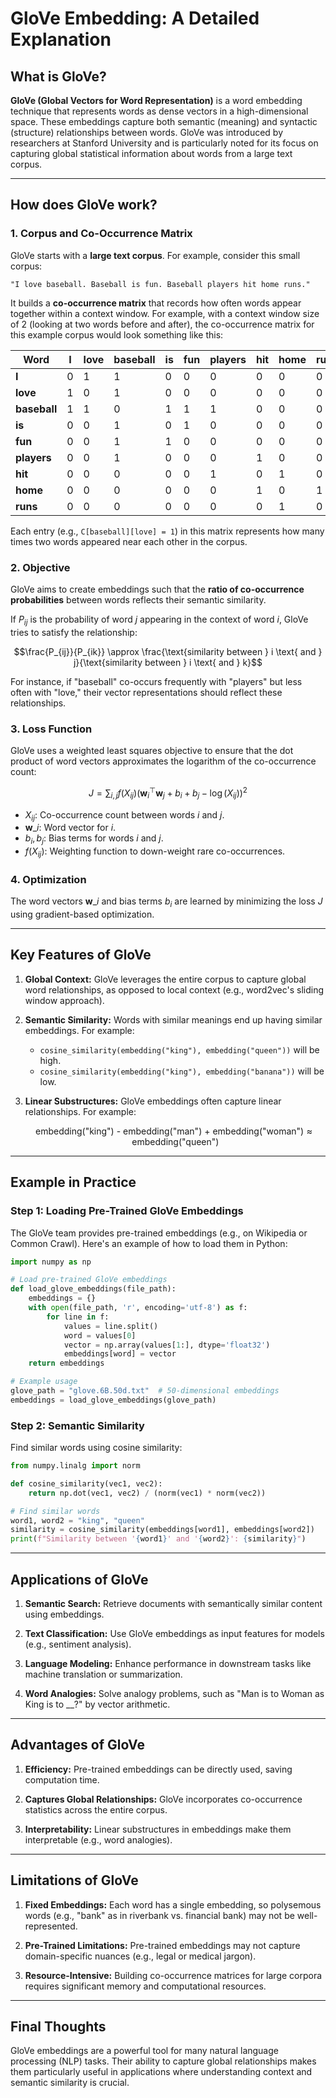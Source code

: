 # GloVe Embedding: A Detailed Explanation

## What is GloVe?

**GloVe (Global Vectors for Word Representation)** is a word embedding technique that represents words as dense vectors in a high-dimensional space. These embeddings capture both semantic (meaning) and syntactic (structure) relationships between words. GloVe was introduced by researchers at Stanford University and is particularly noted for its focus on capturing global statistical information about words from a large text corpus.

---

## How does GloVe work?

### 1. Corpus and Co-Occurrence Matrix

GloVe starts with a **large text corpus**. For example, consider this small corpus:

```
"I love baseball. Baseball is fun. Baseball players hit home runs."
```

It builds a **co-occurrence matrix** that records how often words appear together within a context window. For example, with a context window size of 2 (looking at two words before and after), the co-occurrence matrix for this example corpus would look something like this:

| Word         | I   | love | baseball | is  | fun | players | hit | home | runs |
| ------------ | --- | ---- | -------- | --- | --- | ------- | --- | ---- | ---- |
| **I**        | 0   | 1    | 1        | 0   | 0   | 0       | 0   | 0    | 0    |
| **love**     | 1   | 0    | 1        | 0   | 0   | 0       | 0   | 0    | 0    |
| **baseball** | 1   | 1    | 0        | 1   | 1   | 1       | 0   | 0    | 0    |
| **is**       | 0   | 0    | 1        | 0   | 1   | 0       | 0   | 0    | 0    |
| **fun**      | 0   | 0    | 1        | 1   | 0   | 0       | 0   | 0    | 0    |
| **players**  | 0   | 0    | 1        | 0   | 0   | 0       | 1   | 0    | 0    |
| **hit**      | 0   | 0    | 0        | 0   | 0   | 1       | 0   | 1    | 0    |
| **home**     | 0   | 0    | 0        | 0   | 0   | 0       | 1   | 0    | 1    |
| **runs**     | 0   | 0    | 0        | 0   | 0   | 0       | 0   | 1    | 0    |

Each entry (e.g., `C[baseball][love] = 1`) in this matrix represents how many times two words appeared near each other in the corpus.

### 2. Objective

GloVe aims to create embeddings such that the **ratio of co-occurrence probabilities** between words reflects their semantic similarity.

If $P_{ij}$ is the probability of word $j$ appearing in the context of word $i$, GloVe tries to satisfy the relationship:

```math
\frac{P_{ij}}{P_{ik}} \approx \frac{\text{similarity between } i \text{ and } j}{\text{similarity between } i \text{ and } k}
```

For instance, if "baseball" co-occurs frequently with "players" but less often with "love," their vector representations should reflect these relationships.

### 3. Loss Function

GloVe uses a weighted least squares objective to ensure that the dot product of word vectors approximates the logarithm of the co-occurrence count:

```math

J = \sum_{i,j} f(X_{ij}) \left( \mathbf{w}_i^\top \mathbf{w}_j + b_i + b_j - \log(X_{ij}) \right)^2
```

- $X_{ij}$: Co-occurrence count between words $i$ and $j$.
- $\mathbf{w}\_i$: Word vector for $i$.
- $b_i, b_j$: Bias terms for words $i$ and $j$.
- $f(X_{ij})$: Weighting function to down-weight rare co-occurrences.

### 4. Optimization

The word vectors $\mathbf{w}\_i$ and bias terms $b_i$ are learned by minimizing the loss $J$ using gradient-based optimization.

---

## Key Features of GloVe

1. **Global Context:**
   GloVe leverages the entire corpus to capture global word relationships, as opposed to local context (e.g., word2vec's sliding window approach).

2. **Semantic Similarity:**
   Words with similar meanings end up having similar embeddings. For example:

   - `cosine_similarity(embedding("king"), embedding("queen"))` will be high.
   - `cosine_similarity(embedding("king"), embedding("banana"))` will be low.

3. **Linear Substructures:**
   GloVe embeddings often capture linear relationships. For example:

   $$
   \text{embedding("king") - embedding("man") + embedding("woman")} \approx \text{embedding("queen")}
   $$

---

## Example in Practice

### Step 1: Loading Pre-Trained GloVe Embeddings

The GloVe team provides pre-trained embeddings (e.g., on Wikipedia or Common Crawl). Here's an example of how to load them in Python:

```python
import numpy as np

# Load pre-trained GloVe embeddings
def load_glove_embeddings(file_path):
    embeddings = {}
    with open(file_path, 'r', encoding='utf-8') as f:
        for line in f:
            values = line.split()
            word = values[0]
            vector = np.array(values[1:], dtype='float32')
            embeddings[word] = vector
    return embeddings

# Example usage
glove_path = "glove.6B.50d.txt"  # 50-dimensional embeddings
embeddings = load_glove_embeddings(glove_path)
```

### Step 2: Semantic Similarity

Find similar words using cosine similarity:

```python
from numpy.linalg import norm

def cosine_similarity(vec1, vec2):
    return np.dot(vec1, vec2) / (norm(vec1) * norm(vec2))

# Find similar words
word1, word2 = "king", "queen"
similarity = cosine_similarity(embeddings[word1], embeddings[word2])
print(f"Similarity between '{word1}' and '{word2}': {similarity}")
```

---

## Applications of GloVe

1. **Semantic Search:**
   Retrieve documents with semantically similar content using embeddings.

2. **Text Classification:**
   Use GloVe embeddings as input features for models (e.g., sentiment analysis).

3. **Language Modeling:**
   Enhance performance in downstream tasks like machine translation or summarization.

4. **Word Analogies:**
   Solve analogy problems, such as "Man is to Woman as King is to \_\_?" by vector arithmetic.

---

## Advantages of GloVe

1. **Efficiency:**
   Pre-trained embeddings can be directly used, saving computation time.
2. **Captures Global Relationships:**
   GloVe incorporates co-occurrence statistics across the entire corpus.

3. **Interpretability:**
   Linear substructures in embeddings make them interpretable (e.g., word analogies).

---

## Limitations of GloVe

1. **Fixed Embeddings:**
   Each word has a single embedding, so polysemous words (e.g., "bank" as in riverbank vs. financial bank) may not be well-represented.

2. **Pre-Trained Limitations:**
   Pre-trained embeddings may not capture domain-specific nuances (e.g., legal or medical jargon).

3. **Resource-Intensive:**
   Building co-occurrence matrices for large corpora requires significant memory and computational resources.

---

## Final Thoughts

GloVe embeddings are a powerful tool for many natural language processing (NLP) tasks. Their ability to capture global relationships makes them particularly useful in applications where understanding context and semantic similarity is crucial.
